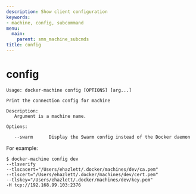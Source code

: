 ```yaml
---
description: Show client configuration
keywords:
- machine, config, subcommand
menu:
  main:
    parent: smn_machine_subcmds
title: config
---
```


# config

    Usage: docker-machine config [OPTIONS] [arg...]

    Print the connection config for machine

    Description:
       Argument is a machine name.

    Options:

       --swarm      Display the Swarm config instead of the Docker daemon


For example: 

    $ docker-machine config dev
    --tlsverify
    --tlscacert="/Users/ehazlett/.docker/machines/dev/ca.pem"
    --tlscert="/Users/ehazlett/.docker/machines/dev/cert.pem"
    --tlskey="/Users/ehazlett/.docker/machines/dev/key.pem"
    -H tcp://192.168.99.103:2376
